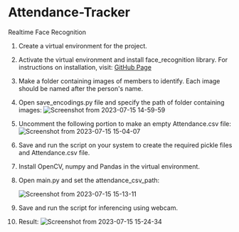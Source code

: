 # Attendance-Tracker
Realtime Face Recognition
1) Create a virtual environment for the project.
2) Activate the virtual environment and install face_recognition library. For instructions on installation, visit: [GitHub Page](https://github.com/ageitgey/face_recognition)
3) Make a folder containing images of members to identify. Each image should be named after the person's name.
4) Open save_encodings.py file and specify the path of folder containing images:
   ![Screenshot from 2023-07-15 14-59-59](https://github.com/Vaibhavi-29/Attendance-Tracker/assets/76783510/ab5d58c4-ae37-4f3d-a644-081a2c59d1a6)
5) Uncomment the following portion to make an empty Attendance.csv file:
![Screenshot from 2023-07-15 15-04-07](https://github.com/Vaibhavi-29/Attendance-Tracker/assets/76783510/e19dfeca-8678-4c0e-8d1f-1a71cc95fdf6)
   
6) Save and run the script on your system to create the required pickle files and Attendance.csv file.
7) Install OpenCV, numpy and Pandas in the virtual environment.
8) Open main.py and set the attendance_csv_path:

   ![Screenshot from 2023-07-15 15-13-11](https://github.com/Vaibhavi-29/Attendance-Tracker/assets/76783510/77a0a648-fc49-4bcd-8f64-f4a0c6f0e5ff)
    
9) Save and run the script for inferencing using webcam.
10) Result: 
![Screenshot from 2023-07-15 15-24-34](https://github.com/Vaibhavi-29/Attendance-Tracker/assets/76783510/1639b237-d6cd-4840-913f-dc01bf5bdf32)

